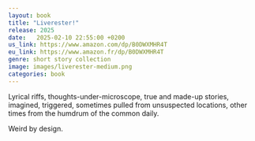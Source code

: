 ```yaml
---
layout: book
title: "Liverester!"
release: 2025
date:   2025-02-10 22:55:00 +0200
us_link: https://www.amazon.com/dp/B0DWXMHR4T
eu_link: https://www.amazon.fr/dp/B0DWXMHR4T
genre: short story collection
image: images/liverester-medium.png
categories: book
---
```

Lyrical riffs, thoughts-under-microscope, true and made-up stories, imagined, triggered, sometimes pulled from unsuspected locations, other times from the humdrum of the common daily.

Weird by design.

